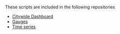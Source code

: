 These scripts are included in the following repositories

- [Citywide Dashboard](https://github.com/EnvironmentalDashboard/citywide-dashboard)
- [Gauges](https://github.com/EnvironmentalDashboard/gauges)
- [Time series](https://github.com/EnvironmentalDashboard/time-series)

